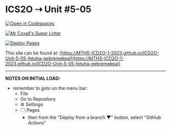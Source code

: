 # ICS2O ⇢ Unit #5-05

[![Open in Codespaces](https://classroom.github.com/assets/launch-codespace-7f7980b617ed060a017424585567c406b6ee15c891e84e1186181d67ecf80aa0.svg)](https://classroom.github.com/open-in-codespaces?assignment_repo_id=14969176)

[![Mr Coxall's Super Linter](https://github.com/MTHS-ICD2O-1-2023/ICD2O-Unit-5-05-fetuha-gebremekeal/workflows/Mr%20Coxall's%20Super%20Linter/badge.svg)](https://github.com/MTHS-ICD2O-1-2023/ICD2O-Unit-5-05-fetuha-gebremekeal/actions)

[![Deploy Pages](https://github.com/MTHS-ICD2O-1-2023/ICD2O-Unit-5-05-fetuha-gebremekeal/workflows/Deploy%20Pages/badge.svg)](https://github.com/MTHS-ICD2O-1-2023/ICD2O-Unit-5-05-fetuha-gebremekeal/actions)

This site can be found at: [https://MTHS-ICD2O-1-2023.github.io/ICD2O-Unit-5-05-fetuha-gebremekeal](https://MTHS-ICD2O-1-2023.github.io/ICD2O-Unit-5-05-fetuha-gebremekeal)

---

**NOTES ON INITIAL LOAD:**
- remember to goto on the menu bar:
  - File
  - Go to Repository
  - ⚙ Settings
  - 🗔 Pages
    - then from the "Deploy from a branch ▼" button, select "GitHub Actions"
